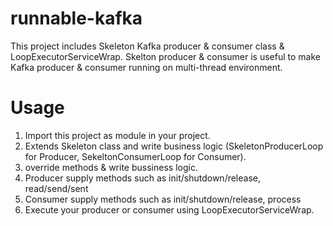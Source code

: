 # runnable-kafka

This project includes Skeleton Kafka producer & consumer class & LoopExecutorServiceWrap.
Skelton producer & consumer is useful to make Kafka producer & consumer running on multi-thread environment.

# Usage

1. Import this project as module in your project.
2. Extends Skeleton class and write business logic (SkeletonProducerLoop for Producer, SekeltonConsumerLoop for Consumer).
3. override methods & write bussiness logic.
4. Producer supply methods such as init/shutdown/release, read/send/sent
5. Consumer supply methods such as init/shutdown/release, process
6. Execute your producer or consumer using LoopExecutorServiceWrap.
